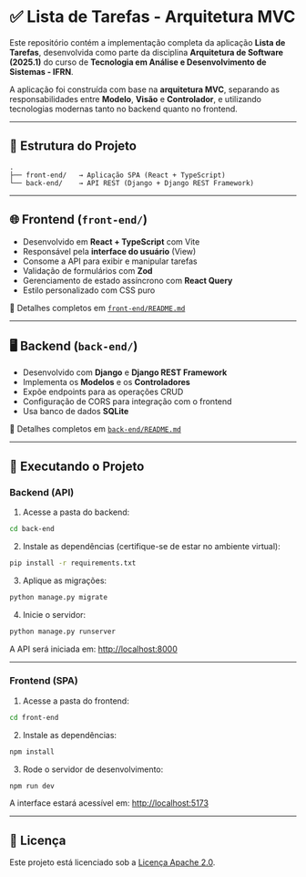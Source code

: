 # ✅ Lista de Tarefas - Arquitetura MVC

Este repositório contém a implementação completa da aplicação **Lista de Tarefas**, desenvolvida como parte da disciplina **Arquitetura de Software (2025.1)** do curso de **Tecnologia em Análise e Desenvolvimento de Sistemas - IFRN**.

A aplicação foi construída com base na **arquitetura MVC**, separando as responsabilidades entre **Modelo**, **Visão** e **Controlador**, e utilizando tecnologias modernas tanto no backend quanto no frontend.

---

## 📁 Estrutura do Projeto

```
.
├── front-end/   → Aplicação SPA (React + TypeScript)
└── back-end/    → API REST (Django + Django REST Framework)
```

---

## 🌐 Frontend (`front-end/`)

- Desenvolvido em **React + TypeScript** com Vite
- Responsável pela **interface do usuário** (View)
- Consome a API para exibir e manipular tarefas
- Validação de formulários com **Zod**
- Gerenciamento de estado assíncrono com **React Query**
- Estilo personalizado com CSS puro

📄 Detalhes completos em [`front-end/README.md`](front-end/README.md)

---

## 🖥️ Backend (`back-end/`)

- Desenvolvido com **Django** e **Django REST Framework**
- Implementa os **Modelos** e os **Controladores**
- Expõe endpoints para as operações CRUD
- Configuração de CORS para integração com o frontend
- Usa banco de dados **SQLite**

📄 Detalhes completos em [`back-end/README.md`](back-end/README.md)

---

## 🚀 Executando o Projeto

### Backend (API)

1. Acesse a pasta do backend:

```bash
cd back-end
```

2. Instale as dependências (certifique-se de estar no ambiente virtual):

```bash
pip install -r requirements.txt
```

3. Aplique as migrações:

```bash
python manage.py migrate
```

4. Inicie o servidor:

```bash
python manage.py runserver
```

A API será iniciada em: [http://localhost:8000](http://localhost:8000)

---

### Frontend (SPA)

1. Acesse a pasta do frontend:

```bash
cd front-end
```

2. Instale as dependências:

```bash
npm install
```

3. Rode o servidor de desenvolvimento:

```bash
npm run dev
```

A interface estará acessível em: [http://localhost:5173](http://localhost:5173)

---

## 📄 Licença

Este projeto está licenciado sob a [Licença Apache 2.0](https://www.apache.org/licenses/LICENSE-2.0).